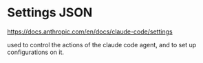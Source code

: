 # Settings JSON
https://docs.anthropic.com/en/docs/claude-code/settings

used to control the actions of the claude code agent, and to set up configurations on it.
